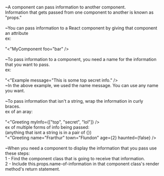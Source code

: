 ~A component can pass information to another component.  
Information that gets passed from one component to another is known as "props."  
  \
~You can pass information to a React component by giving that component an attribute  
ex:  
\
"<"MyComponent foo="bar" />  
\
~To pass information to a component, you need a name for the information that you want to pass.  
ex:  
\
"<"Example message="This is some top secret info." />  
~In the above example, we used the name message. You can use any name you want.  
  \
~To pass information that isn't a string, wrap the information in curly braces.  
ex of an aray:  
\
"<"Greeting myInfo={["top", "secret", "lol"]} />  
ex of multiple forms of info being passed:  
(anything that isnt a string is in a pair of {})  
"<"Greeting name="Frarthur" town="Flundon" age={2} haunted={false} />  
  \
~When you need a component to display the information that you pass use these steps:  
1 - Find the component class that is going to receive that information.  
2 - Include this.props.name-of-information in that component class's render method's return statement.
